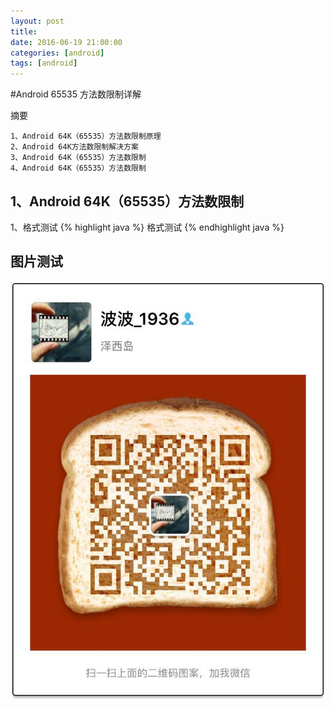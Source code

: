 ```yaml
---
layout: post
title: 
date: 2016-06-19 21:00:00
categories: [android]
tags: [android]
---
```


#Android 65535 方法数限制详解
<!--more-->
摘要 

  	1、Android 64K（65535）方法数限制原理
  	2、Android 64K方法数限制解决方案
  	3、Android 64K（65535）方法数限制
  	4、Android 64K（65535）方法数限制

## 1、Android 64K（65535）方法数限制

1、格式测试 
{% highlight java %}
格式测试
{% endhighlight java %}



##  图片测试


<img src="/assets/ico/wechat_qrcode.jpg"  alt="pic" />

